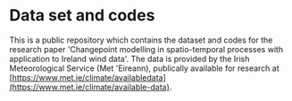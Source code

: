 # Data set and codes
This is a public repository which contains the dataset and codes for the research paper 'Changepoint modelling in spatio-temporal processes
with application to Ireland wind data'. The data is provided by the Irish Meteorological Service
(Met \'Eireann), publically available for research at [https://www.met.ie/climate/availabledata](https://www.met.ie/climate/available-data).
